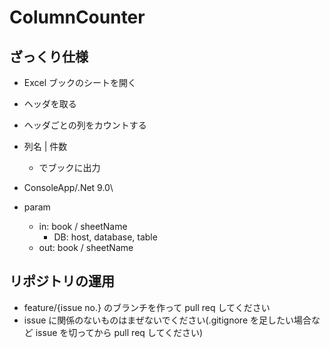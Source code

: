 # ColumnCounter

## ざっくり仕様

- Excel ブックのシートを開く
- ヘッダを取る
- ヘッダごとの列をカウントする
- 列名 | 件数
  - でブックに出力

- ConsoleApp/.Net 9.0\
- param
  - in: book / sheetName
    - DB: host, database, table
  - out: book / sheetName

## リポジトリの運用

- feature/{issue no.} のブランチを作って pull req してください
- issue に関係のないものはまぜないでください(.gitignore を足したい場合など issue を切ってから pull req してください)
